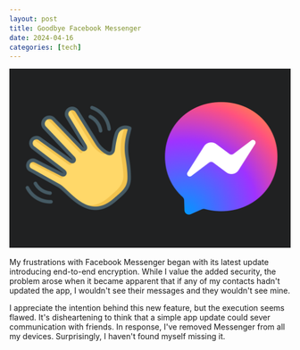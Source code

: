 ```yaml
---
layout: post
title: Goodbye Facebook Messenger
date: 2024-04-16
categories: [tech]
---
```


![Facebook Messenger icon and a hand waving](/images/facebook-messenger-goodbye.png)

My frustrations with Facebook Messenger began with its latest update introducing end-to-end encryption. While I value the added security, the problem arose when it became apparent that if any of my contacts hadn't updated the app, I wouldn't see their messages and they wouldn't see mine.

I appreciate the intention behind this new feature, but the execution seems flawed. It's disheartening to think that a simple app update could sever communication with friends. In response, I've removed Messenger from all my devices. Surprisingly, I haven't found myself missing it.